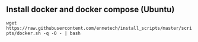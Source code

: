 ## Install docker and docker compose (Ubuntu)
`wget https://raw.githubusercontent.com/ennetech/install_scripts/master/scripts/docker.sh -q -O - | bash`
